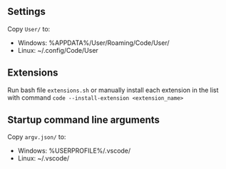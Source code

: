 ## Settings 
Copy `User/` to:
- Windows: %APPDATA%/User/Roaming/Code/User/
- Linux: ~/.config/Code/User

## Extensions
Run bash file `extensions.sh` or manually install each extension in the list with command `code --install-extension <extension_name>`

## Startup command line arguments
Copy `argv.json/` to:
- Windows: %USERPROFILE%/.vscode/
- Linux: ~/.vscode/
